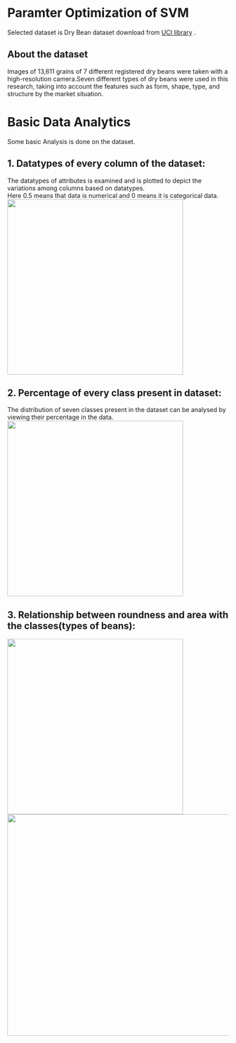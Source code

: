 # Paramter Optimization of SVM

Selected dataset is Dry Bean dataset download from <a href="https://archive.ics.uci.edu/ml/datasets.php?format=&task=cla&att=num&area=&numAtt=greater100&numIns=greater1000&type=&sort=nameUp&view=list" target="_blank">UCI library</a> . 
## About the dataset
Images of 13,611 grains of 7 different registered dry beans were taken with a high-resolution camera.Seven different types of dry beans were used in this research, taking into account the features such as form, shape, type, and structure by the market situation.

# Basic Data Analytics
Some basic Analysis is done on the dataset.
## 1. Datatypes of every column of the dataset: 
The datatypes of attributes is examined and is plotted to depict the variations among columns based on datatypes. <br>
Here 0.5 means that data is numerical and 0 means it is categorical data. <br>
<img src="https://user-images.githubusercontent.com/100415671/233077815-66f89574-2e28-464e-943f-c145dec42edb.png" width="400">



## 2. Percentage of every class present in dataset: 
The distribution of seven classes present in the dataset can be analysed by viewing their percentage in the data. <br>
<img src="https://user-images.githubusercontent.com/100415671/233079152-23a06738-f603-4fd1-ae64-c9be3c867ec7.png" width="400">

## 3. Relationship between roundness and area with the classes(types of beans): 
<img src="https://user-images.githubusercontent.com/100415671/233080110-9b83214a-5ec5-47c3-9def-8a17ca38a2c6.png" width="400"> <img src="https://user-images.githubusercontent.com/100415671/233080132-d8913eb0-dc6e-488e-a206-39ca01043b6a.png" width="505">




